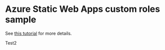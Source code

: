 # Azure Static Web Apps custom roles sample

See [this tutorial](https://docs.microsoft.com/azure/static-web-apps/assign-roles-microsoft-graph) for more details.

Test2
